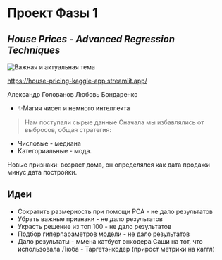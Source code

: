 # Проект Фазы 1
## _House Prices - Advanced Regression Techniques_

![Важная и актуальная тема](https://content.cdn-cian.ru/realty/articles/content/36416/79.jpg)


https://house-pricing-kaggle-app.streamlit.app/

Александр Голованов
Любовь Бондаренко


- ✨Mагия чисел  и немного интеллекта



> Нам поступали сырые данные
Сначала мы избавлялись от выбросов, общая стратегия:
- Числовые - медиана
- Категориальные - мода.

Новые признаки: возраст дома, он определялся как дата продажи минус дата постройки.
## Идеи 


- Сократить размерность при помощи PCA - не дало результатов
- Убрать важные признаки - не дало результатов
- Украсть решение из топ 100 - не дало результатов
- Подбор гиперпараметров модели - не дало результатов
- Дало результаты - ммена катбуст энкодера Саши на тот, что использовала Люба - Таргетэнкодер (прирост метрики на каггл)